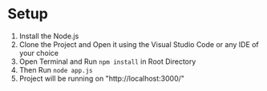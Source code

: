 # Setup

1. Install the Node.js
3. Clone the Project and Open it using the Visual Studio Code or any IDE of your choice
4. Open Terminal and Run `npm install` in Root Directory
5. Then Run `node app.js`
6. Project will be running on "http://localhost:3000/"
